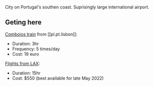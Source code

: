 
City on Portugal's southen coast. Suprisingly large international airport.

## Geting here

[Comboios train](https://www.cp.pt/sites/passageiros/en/train-times/Train-time-results) from [[pl.pt.lisbon]]:

* Duration: 3hr
* Frequency: 5 times/day
* Cost: 19 euro

[Flights from LAX](https://www.expedia.com/Flights-Search?flight-type=on&mode=search&trip=oneway&leg1=from%3ALos+Angeles+%28LAX+-+Los+Angeles+Intl.%29%2Cto%3AFaro+%28FAO+-+Faro+Intl.%29%2Cdeparture%3A5%2F27%2F2022TANYT&options=cabinclass%3Aeconomy&passengers=children%3A0%2Cadults%3A1%2Cseniors%3A0%2Cinfantinlap%3AY&fromDate=5%2F27%2F2022&d1=2022-05-27):
* Duration: 15hr
* Cost: $550
(best available for late May 2022)


